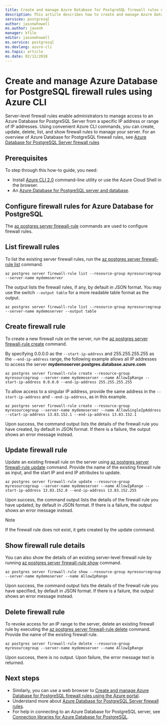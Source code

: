 ```yaml
---
title: Create and manage Azure Database for PostgreSQL firewall rules using Azure CLI | Microsoft Docs
description: This article describes how to create and manage Azure Database for PostgreSQL firewall rules using Azure CLI command line.
services: postgresql
author: jasonwhowell
ms.author: jasonh
manager: kfile
editor: jasonwhowell
ms.service: postgresql
ms.devlang: azure-cli
ms.topic: article
ms.date: 02/12/2018
---
```

# Create and manage Azure Database for PostgreSQL firewall rules using Azure CLI
Server-level firewall rules enable administrators to manage access to an Azure Database for PostgreSQL Server from a specific IP address or range of IP addresses. Using convenient Azure CLI commands, you can create, update, delete, list, and show firewall rules to manage your server. For an overview of Azure Database for PostgreSQL firewall rules, see [Azure Database for PostgreSQL Server firewall rules](concepts-firewall-rules.md)

## Prerequisites
To step through this how-to guide, you need:
- Install [Azure CLI 2.0](/cli/azure/install-azure-cli) command-line utility or use the Azure Cloud Shell in the browser.
- An [Azure Database for PostgreSQL server and database](quickstart-create-server-database-azure-cli.md).

## Configure firewall rules for Azure Database for PostgreSQL
The [az postgres server firewall-rule](/cli/azure/postgres/server/firewall-rule) commands are used to configure firewall rules.

## List firewall rules 
To list the existing server firewall rules, run the [az postgres server firewall-rule list](/cli/azure/postgres/server/firewall-rule#az_postgres_server_firewall_rule_list) command.
```azurecli-interactive
az postgres server firewall-rule list --resource-group myresourcegroup --server-name mydemoserver
```
The output lists the firewall rules, if any, by default in JSON format. You may use the switch `--output table` for a more readable table format as the output.
```azurecli-interactive
az postgres server firewall-rule list --resource-group myresourcegroup --server-name mydemoserver --output table
```
## Create firewall rule
To create a new firewall rule on the server, run the [az postgres server firewall-rule create](/cli/azure/postgres/server/firewall-rule#az_postgres_server_firewall_rule_create) command. 

By specifying 0.0.0.0 as the `--start-ip-address` and 255.255.255.255 as the `--end-ip-address` range, the following example allows all IP addresses to access the server **mydemoserver.postgres.database.azure.com**
```azurecli-interactive
az postgres server firewall-rule create --resource-group myresourcegroup --server-name mydemoserver --name AllowIpRange --start-ip-address 0.0.0.0 --end-ip-address 255.255.255.255
```
To allow access to a singular IP address, provide the same address in the `--start-ip-address` and `--end-ip-address`, as in this example.
```azurecli-interactive
az postgres server firewall-rule create --resource-group myresourcegroup --server-name mydemoserver --name AllowSingleIpAddress --start-ip-address 13.83.152.1 --end-ip-address 13.83.152.1
```
Upon success, the command output lists the details of the firewall rule you have created, by default in JSON format. If there is a failure, the output shows an error message instead.

## Update firewall rule 
Update an existing firewall rule on the server using [az postgres server firewall-rule update](/cli/azure/postgres/server/firewall-rule#az_postgres_server_firewall_rule_update) command. Provide the name of the existing firewall rule as input, and the start IP and end IP attributes to update.
```azurecli-interactive
az postgres server firewall-rule update --resource-group myresourcegroup --server-name mydemoserver --name AllowIpRange --start-ip-address 13.83.152.0 --end-ip-address 13.83.152.255
```
Upon success, the command output lists the details of the firewall rule you have updated, by default in JSON format. If there is a failure, the output shows an error message instead.
> [!NOTE]
> If the firewall rule does not exist, it gets created by the update command.

## Show firewall rule details
You can also show the details of an existing server-level firewall rule by running [az postgres server firewall-rule show](/cli/azure/postgres/server/firewall-rule#az_postgres_server_firewall_rule_show) command.
```azurecli-interactive
az postgres server firewall-rule show --resource-group myresourcegroup --server-name mydemoserver --name AllowIpRange
```
Upon success, the command output lists the details of the firewall rule you have specified, by default in JSON format. If there is a failure, the output shows an error message instead.

## Delete firewall rule
To revoke access for an IP range to the server, delete an existing firewall rule by executing the [az postgres server firewall-rule delete](/cli/azure/postgres/server/firewall-rule#az_postgres_server_firewall_rule_delete) command. Provide the name of the existing firewall rule.
```azurecli-interactive
az postgres server firewall-rule delete --resource-group myresourcegroup --server-name mydemoserver --name AllowIpRange
```
Upon success, there is no output. Upon failure, the error message text is returned.

## Next steps
- Similarly, you can use a web browser to [Create and manage Azure Database for PostgreSQL firewall rules using the Azure portal](howto-manage-firewall-using-portal.md).
- Understand more about [Azure Database for PostgreSQL Server firewall rules](concepts-firewall-rules.md).
- For help in connecting to an Azure Database for PostgreSQL server, see [Connection libraries for Azure Database for PostgreSQL](concepts-connection-libraries.md).
